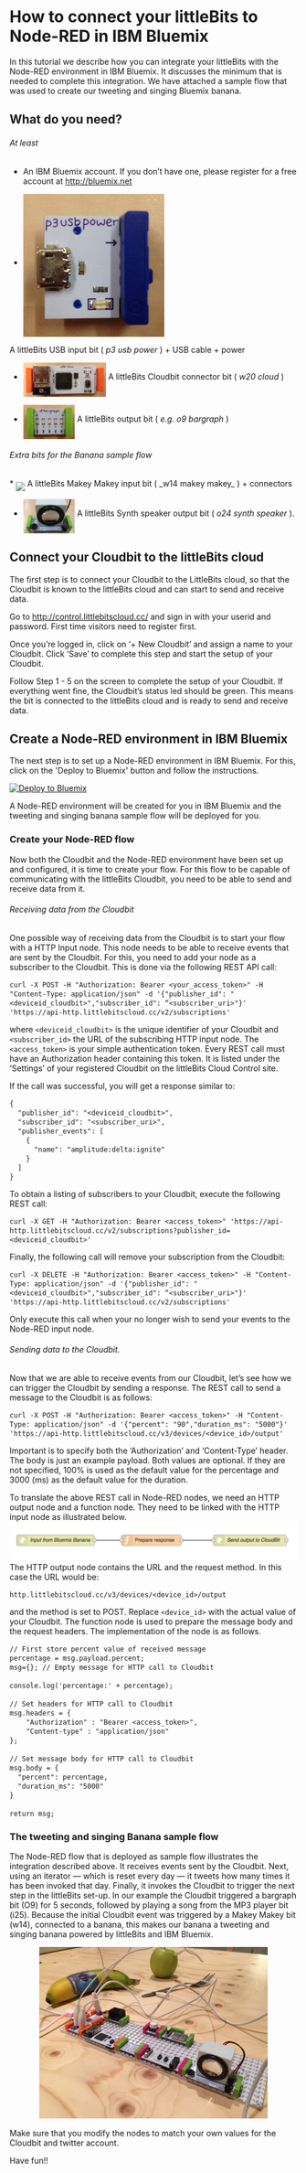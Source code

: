 # How to connect your littleBits to Node-RED in IBM Bluemix
In this tutorial we describe how you can integrate your littleBits with the Node-RED environment in IBM Bluemix. It discusses the minimum that is needed to complete this integration. We have attached a sample flow that was used to create our tweeting and singing Bluemix banana.

## What do you need?
###### At least
* An IBM Bluemix account. If you don’t have one, please register for a free account at http://bluemix.net

* <img align="middle" src="./images/p3_1.png">
A littleBits USB input bit ( _p3 usb power_ ) + USB cable + power

* <img align="middle" src="./images/w20.png" height="60"> A littleBits Cloudbit connector bit ( _w20 cloud_ )

* <img align="middle" src="./images/o9.png" height="60"> A littleBits output bit ( _e.g. o9 bargraph_ )

###### Extra bits for the Banana sample flow
<p/>
* <img align="middle" src="./images/w14.png" height="60"> A littleBits Makey Makey input bit ( _w14 makey makey_ ) + connectors

* <img align="middle" src="./images/o24.png" height="60"> A littleBits Synth speaker output bit ( _o24 synth speaker_ ).

## Connect your Cloudbit to the littleBits cloud
The first step is to connect your Cloudbit to the LittleBits cloud, so that the Cloudbit is known to the littleBits cloud and can start to send and receive data.

Go to http://control.littlebitscloud.cc/ and sign in with your userid and password. First time visitors need to register first.

Once you’re logged in, click on ‘+ New Cloudbit’ and assign a name to your Cloudbit. Click ‘Save’ to complete this step and start the setup of your Cloudbit.

Follow Step 1 - 5 on the screen to complete the setup of your Cloudbit. If everything went fine, the Cloudbit’s status led should be green. This means the bit is connected to the littleBits cloud and is ready to send and receive data.

## Create a Node-RED environment in IBM Bluemix
The next step is to set up a Node-RED environment in IBM Bluemix. For this, click on the 'Deploy to Bluemix' button and follow the instructions.

[![Deploy to Bluemix](https://bluemix.net/deploy/button.png)](https://bluemix.net/deploy?repository=https://hub.jazz.net/git/eciggaar/bluemixbanana )

A Node-RED environment will be created for you in IBM Bluemix and the tweeting and singing banana sample flow will be deployed for you.

### Create your Node-RED flow
Now both the Cloudbit and the Node-RED environment have been set up and configured, it is time to create your flow. For this flow to be capable of communicating with the littleBits Cloudbit, you need to be able to send and receive data from it.

###### Receiving data from the Cloudbit
One possible way of receiving data from the Cloudbit is to start your flow with a HTTP Input node. This node needs to be able to receive events that are sent by the Cloudbit. For this, you need to add your node as a subscriber to the Cloudbit. This is done via the following REST API call:
```
curl -X POST -H "Authorization: Bearer <your_access_token>" -H "Content-Type: application/json" -d '{"publisher_id": "<deviceid_cloudbit>","subscriber_id": “<subscriber_uri>"}' 'https://api-http.littlebitscloud.cc/v2/subscriptions'
```
where `<deviceid_cloudbit>` is the unique identifier of your Cloudbit and `<subscriber_id>` the URL of the subscribing HTTP input node. The `<access_token>` is your simple authentication token. Every REST call must have an Authorization header containing this token. It is listed under the ‘Settings’ of your registered Cloudbit on the littleBits Cloud Control site.

If the call was successful, you will get a response similar to:
```
{
  "publisher_id": "<deviceid_cloudbit>",
  "subscriber_id": "<subscriber_uri>",
  "publisher_events": [
    {
      "name": "amplitude:delta:ignite"
    }
  ]
}
```
To obtain a listing of subscribers to your Cloudbit, execute the following REST call:
```
curl -X GET -H "Authorization: Bearer <access_token>" 'https://api-http.littlebitscloud.cc/v2/subscriptions?publisher_id=<deviceid_cloudbit>'
```
Finally, the following call will remove your subscription from the Cloudbit:
```
curl -X DELETE -H "Authorization: Bearer <access_token>" -H "Content-Type: application/json" -d '{"publisher_id": "<deviceid_cloudbit>","subscriber_id": “<subscriber_uri>"}' 'https://api-http.littlebitscloud.cc/v2/subscriptions'
```
Only execute this call when your no longer wish to send your events to the Node-RED input node.

###### Sending data to the Cloudbit.
Now that we are able to receive events from our Cloudbit, let’s see how we can trigger the Cloudbit by sending a response. The REST call to send a message to the Cloudbit is as follows:
```
curl -X POST -H "Authorization: Bearer <access_token>" -H "Content-Type: application/json" -d '{"percent": "90","duration_ms": "5000"}' 'https://api-http.littlebitscloud.cc/v3/devices/<device_id>/output'
```
Important is to specify both the ‘Authorization’ and ‘Content-Type’ header. The body is just an example payload. Both values are optional. If they are not specified, 100% is used as the default value for the percentage and 3000 (ms) as the default value for the duration.

To translate the above REST call in Node-RED nodes, we need an HTTP output node and a function node. They need to be linked with the HTTP input node as illustrated below.
![Node-RED flow](./images/flow.png)
The HTTP output node contains the URL and the request method. In this case the URL would be:
```
http.littlebitscloud.cc/v3/devices/<device_id>/output
```
and the method is set to POST. Replace `<device_id>` with the actual value of your Cloudbit.
The function node is used to prepare the message body and the request headers. The implementation of the node is as follows.
```
// First store percent value of received message
percentage = msg.payload.percent;
msg={}; // Empty message for HTTP call to Cloudbit

console.log('percentage:' + percentage);

// Set headers for HTTP call to Cloudbit
msg.headers = {
    "Authorization" : "Bearer <access_token>",
    "Content-type" : "application/json"
};

// Set message body for HTTP call to Cloudbit
msg.body = {
  "percent": percentage,
  "duration_ms": "5000"
}

return msg;
```
### The tweeting and singing Banana sample flow
The Node-RED flow that is deployed as sample flow illustrates the integration described above. It receives events sent by the Cloudbit. Next, using an iterator — which is reset every day — it tweets how many times it has been invoked that day. Finally, it invokes the Cloudbit to trigger the next step in the littleBits set-up. In our example the Cloudbit triggered a bargraph bit (O9) for 5 seconds, followed by playing a song from the MP3 player bit (i25). Because the initial Cloudbit event was triggered by a Makey Makey bit (w14), connected to a banana, this makes our banana a tweeting and singing banana powered by littleBits and IBM Bluemix.
<p align="center">
<img src="./images/bluemixbanana.jpg" height="300">
</p>
Make sure that you modify the nodes to match your own values for the Cloudbit and twitter account.

Have fun!!
